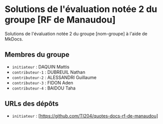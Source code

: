 # Solutions de l'évaluation notée 2 du groupe [RF de Manaudou]

Solutions de l'évaluation notée 2 du groupe [nom-groupe] à l'aide de MkDocs.

## Membres du groupe

- `initiateur` : DAQUIN Mattis 
- `contributeur-1` : DUBREUIL Nathan
- `contributeur-2` : ALESSANDRI Guillaume
- `contributeur-3` : FIDON Aden
- `contributeur-4` : BAIDOU Taha


## URLs des dépôts

- `initiateur` : [https://github.com/TI204/quotes-docs-rf-de-manaudou]